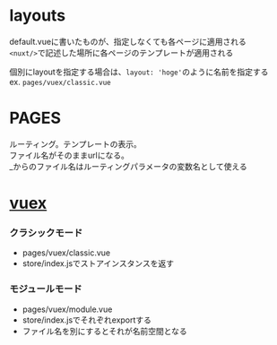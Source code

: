 # layouts
default.vueに書いたものが、指定しなくても各ページに適用される    
`<nuxt/>`で記述した場所に各ページのテンプレートが適用される     
      
個別にlayoutを指定する場合は、`layout: 'hoge'`のように名前を指定する      
ex. `pages/vuex/classic.vue`    

# PAGES
ルーティング。テンプレートの表示。      
ファイル名がそのままurlになる。    
_からのファイル名はルーティングパラメータの変数名として使える    

# [vuex](https://ja.nuxtjs.org/guide/vuex-store/)    
### クラシックモード
- pages/vuex/classic.vue
- store/index.jsでストアインスタンスを返す

### モジュールモード
- pages/vuex/module.vue
- store/index.jsでそれぞれexportする
- ファイル名を別にするとそれが名前空間となる
